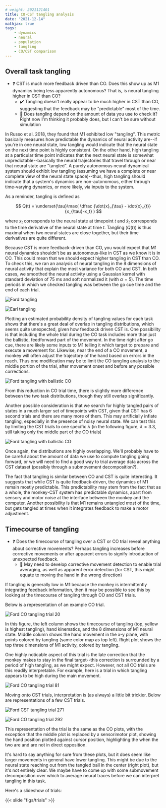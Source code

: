 ```yaml
---
# weight: 2021121401
title: CO-CST tangling analysis
date: "2021-12-14"
mathjax: true
tags:
    - dynamics
    - neural
    - population
    - tangling
    - CO/CST comparison
---
```


## Overall task tangling

- :question: CST is much more feedback driven than CO. Does this show up as M1 dynamics being less apparently autonomous? That is, is neural tangling higher in CST than CO?
    - :heavy_check_mark: Tangling doesn't really appear to be much higher in CST than CO, suggesting that the feedback may be "predictable" most of the time. 
    - :speech_balloon: Does tangling depend on the amount of data you use to check it? Right now I'm thinking it probably does, but I can't be sure without simulation

In Russo et al. 2018, they found that M1 exhibited low "tangling". This metric basically measures how predictable the dynamics of neural activity are--if you're in one neural state, low tangling would indicate that the neural state on the next time point is highly consistent. On the other hand, high tangling at a particular time point indicates that the next neural state is somewhat unpredictable--basically the neural trajectories that travel through or near that neural state are "tangled". A purely autonomous neural dynamical system should exhibit low tangling (assuming we have a complete or near complete view of the neural state space)--thus, high tangling should indicate that a system's dynamics are non-autonomous, either through time-varying dynamics, or more likely, via inputs to the system. 

As a reminder, tangling is defined as

$$ Q(t) = \underset{\tau}\max( \dfrac {\dot{x}_{\tau} - \dot{x}_{t}} {x_{\tau}-x_t} ) $$

where $x_{t}$ corresponds to the neural state at timepoint $t$ and $\dot{x}_t$ corresponds to the time derivative of the neural state at time $t$. Tangling ($Q(t)$) is thus maximal when two neural states are close together, but their time derivatives are quite different.

Because CST is more feedback-driven than CO, you would expect that M1 neural dynamics shouldn't be as autonomous-like in CST as we know it is in CO. This could mean that we should expect higher tangling in CST than CO. To check this, we ran an analysis of neural tangling in the 8 dimensions of neural activity that explain the most variance for both CO and CST. In both cases, we smoothed the neural activity using a Gaussian kernel with standard deviation of 75 ms and soft normalized it (with $\alpha=5$). The time periods in which we checked tangling was between the go cue time and the end of each trial.

![Ford tangling](figs/20211207_Ford20180627_tangling_density_fullCST_longCO.png)

![Earl tangling](figs/20211207_Earl20190716_tangling_density.png)

Plotting an estimated probability density of tangling values for each task shows that there's a great deal of overlap in tangling distributions, which seems quite unexpected, given how feedback driven CST is. One possibility is that including the whole trial during the CO task includes more than just the ballistic, feedforward part of the movement. In the time right after go cue, there are likely some inputs to M1 telling it which target to prepare and execute a movement for. Likewise, near the end of a CO movement, a monkey will often adjust the trajectory of the hand based on errors in the reach. Thus one modification may be to limit the CO tangling analysis to the middle portion of the trial, after movement onset and before any possible corrections.

![Ford tangling with ballistic CO](figs/20211207_Ford20180627_tangling_density_fullCST.png)

From this reduction in CO trial time, there is slightly more difference between the two task distributions, though they still overlap significantly.

Another possible consideration is that we search for highly tangled pairs of states in a much larger set of timepoints with CST, given that CST has 6 second trials and there are many more of them. This may artificially inflate tangling, especially in the presence of noisy neural state. We can test this by limiting the CST trials to one specific $\lambda$ (in the following figure, $\lambda = 3.3$, still taking only the middle part of the CO trials)

![Ford tangling with ballistic CO](figs/20211207_Ford20180627_tangling_density_lambda3.3.png)

Once again, the distributions are highly overlapping. We'll probably have to be careful about the amount of data we use to compute tangling going forward, or we will need to find a good way to trial average data across the CST dataset (possibly through a submovement decomposition?).

The fact that tangling is similar between CO and CST is quite interesting. It suggests that while CST is quite feedback-driven, the dynamics of M1 remain mostly predictable. This predictability may stem from the fact that as a whole, the monkey-CST system has predictable dynamics, apart from sensory and motor noise at the interface between the monkey and the computer. Another possibility is that M1 remains untangled *most* of the time, but gets tangled at times when it integrates feedback to make a motor adjustment.

## Timecourse of tangling

- :question: Does the timecourse of tangling over a CST or CO trial reveal anything about corrective movements? Perhaps tangling increases before corrective movements or after apparent errors to signify introduction of unexpected feedback.
    - :speech_balloon: May need to develop corrective movement detection to enable trial averaging, as well as apparent error detection (for CST, this might equate to moving the hand in the wrong direction)

If tangling is generally low in M1 because the monkey is intermittently integrating feedback information, then it may be possible to see this by looking at the timecourse of tangling through CO and CST trials.

Below is a representation of an example CO trial.

![Ford CO tangling trial 20](figs/trials/20211208_Ford20180627_COtangling_trial20.png)

In this figure, the left column shows the timecourse of tangling (top, yellow is highest tangling), hand kinematics, and the 8 dimensions of M1 neural state. Middle column shows the hand movement in the x-y plane, with points colored by tangling (same color map as top left). Right plot shows the top three dimensions of M1 activity, colored by tangling.

One highly noticable aspect of this trial is the late correction that the monkey makes to stay in the final target--this correction is surrounded by a period of high tangling, as we might expect. However, not all CO trials are this readily interpretable. For example, here is a trial in which tangling appears to be high during the main movement.

![Ford CO tangling trial 81](figs/trials/20211208_Ford20180627_COtangling_trial81.png)

Moving onto CST trials, interpretation is (as always) a little bit trickier. Below are representations of a few CST trials.

![Ford CST tangling trial 271](figs/trials/20211208_Ford20180627_CSTtangling_trial271.png)

![Ford CO tangling trial 292](figs/trials/20211208_Ford20180627_CSTtangling_trial292.png)

This representation of the trial is the same as the CO plots, with the exception that the middle plot is replaced by a sensorimotor plot, showing the hand position plotted against cursor position, highlighting the when the two are and are not in direct opposition.

It's hard to say anything for sure from these plots, but it does seem like larger movements in general have lower tangling. This might be due to the neural state reaching out from the tangled ball in the center (right plot), but it's not entirely clear. We maybe have to come up with some submovement decomposition over which to average neural traces before we can interpret tangling in this task.

Here's a slideshow of trials:

{{< slide "figs/trials"  >}}
